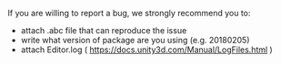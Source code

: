 If you are willing to report a bug, we strongly recommend you to:
- attach .abc file that can reproduce the issue
- write what version of package are you using (e.g. 20180205)
- attach Editor.log ( https://docs.unity3d.com/Manual/LogFiles.html )
